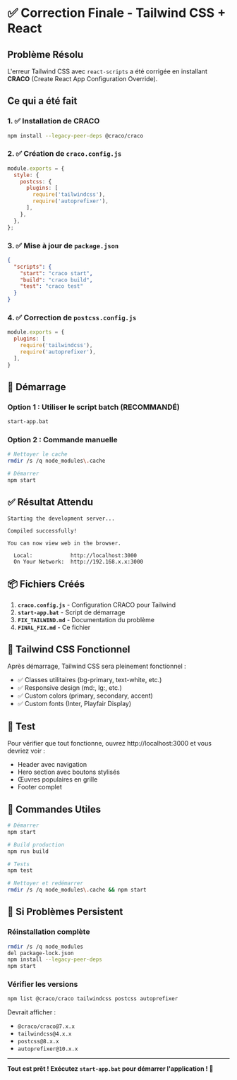 # ✅ Correction Finale - Tailwind CSS + React

## Problème Résolu

L'erreur Tailwind CSS avec `react-scripts` a été corrigée en installant **CRACO** (Create React App Configuration Override).

## Ce qui a été fait

### 1. ✅ Installation de CRACO
```bash
npm install --legacy-peer-deps @craco/craco
```

### 2. ✅ Création de `craco.config.js`
```javascript
module.exports = {
  style: {
    postcss: {
      plugins: [
        require('tailwindcss'),
        require('autoprefixer'),
      ],
    },
  },
};
```

### 3. ✅ Mise à jour de `package.json`
```json
{
  "scripts": {
    "start": "craco start",
    "build": "craco build",
    "test": "craco test"
  }
}
```

### 4. ✅ Correction de `postcss.config.js`
```javascript
module.exports = {
  plugins: [
    require('tailwindcss'),
    require('autoprefixer'),
  ],
}
```

## 🚀 Démarrage

### Option 1 : Utiliser le script batch (RECOMMANDÉ)
```bash
start-app.bat
```

### Option 2 : Commande manuelle
```bash
# Nettoyer le cache
rmdir /s /q node_modules\.cache

# Démarrer
npm start
```

## ✅ Résultat Attendu

```
Starting the development server...

Compiled successfully!

You can now view web in the browser.

  Local:            http://localhost:3000
  On Your Network:  http://192.168.x.x:3000
```

## 📦 Fichiers Créés

1. **`craco.config.js`** - Configuration CRACO pour Tailwind
2. **`start-app.bat`** - Script de démarrage
3. **`FIX_TAILWIND.md`** - Documentation du problème
4. **`FINAL_FIX.md`** - Ce fichier

## 🎨 Tailwind CSS Fonctionnel

Après démarrage, Tailwind CSS sera pleinement fonctionnel :
- ✅ Classes utilitaires (bg-primary, text-white, etc.)
- ✅ Responsive design (md:, lg:, etc.)
- ✅ Custom colors (primary, secondary, accent)
- ✅ Custom fonts (Inter, Playfair Display)

## 🧪 Test

Pour vérifier que tout fonctionne, ouvrez http://localhost:3000 et vous devriez voir :
- Header avec navigation
- Hero section avec boutons stylisés
- Œuvres populaires en grille
- Footer complet

## 📝 Commandes Utiles

```bash
# Démarrer
npm start

# Build production
npm run build

# Tests
npm test

# Nettoyer et redémarrer
rmdir /s /q node_modules\.cache && npm start
```

## 🔧 Si Problèmes Persistent

### Réinstallation complète
```bash
rmdir /s /q node_modules
del package-lock.json
npm install --legacy-peer-deps
npm start
```

### Vérifier les versions
```bash
npm list @craco/craco tailwindcss postcss autoprefixer
```

Devrait afficher :
- `@craco/craco@7.x.x`
- `tailwindcss@4.x.x`
- `postcss@8.x.x`
- `autoprefixer@10.x.x`

---

**Tout est prêt ! Exécutez `start-app.bat` pour démarrer l'application ! 🎉**

